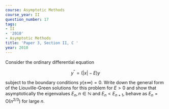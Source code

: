 ```yaml
---
course: Asymptotic Methods
course_year: II
question_number: 17
tags:
- II
- '2010'
- Asymptotic Methods
title: 'Paper 3, Section II, C '
year: 2010
---
```




Consider the ordinary differential equation

$$y^{\prime \prime}=(|x|-E) y$$

subject to the boundary conditions $y(\pm \infty)=0$. Write down the general form of the Liouville-Green solutions for this problem for $E>0$ and show that asymptotically the eigenvalues $E_{n}, n \in \mathbb{N}$ and $E_{n}<E_{n+1}$, behave as $E_{n}=\mathrm{O}\left(n^{2 / 3}\right)$ for large $n$.